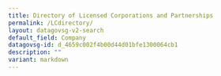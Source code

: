 ```yaml
---
title: Directory of Licensed Corporations and Partnerships
permalink: /LCdirectory/
layout: datagovsg-v2-search
default_field: Company
datagovsg-id: d_4659c002f4b00d44d01bfe1300064cb1
description: ""
variant: markdown
---
```

